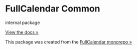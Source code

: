 
# FullCalendar Common

internal package

[View the docs &raquo;](https://fullcalendar.io/docs)

This package was created from the [FullCalendar monorepo &raquo;](https://github.com/fullcalendar/fullcalendar)
